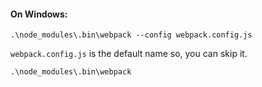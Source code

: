 #### On Windows:

    .\node_modules\.bin\webpack --config webpack.config.js
    
`webpack.config.js` is the default name so, you can skip it.
    
    .\node_modules\.bin\webpack    